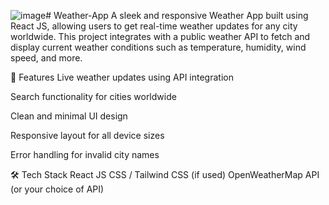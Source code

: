 ![image](https://github.com/user-attachments/assets/6eed0454-7ede-44e3-b6ad-2b2a85c336ce)# Weather-App
A sleek and responsive Weather App built using React JS, allowing users to get real-time weather updates for any city worldwide. This project integrates with a public weather API to fetch and display current weather conditions such as temperature, humidity, wind speed, and more.


🔧 Features
Live weather updates using API integration

Search functionality for cities worldwide

Clean and minimal UI design

Responsive layout for all device sizes

Error handling for invalid city names

🛠️ Tech Stack
React JS
CSS / Tailwind CSS (if used)
OpenWeatherMap API (or your choice of API)


